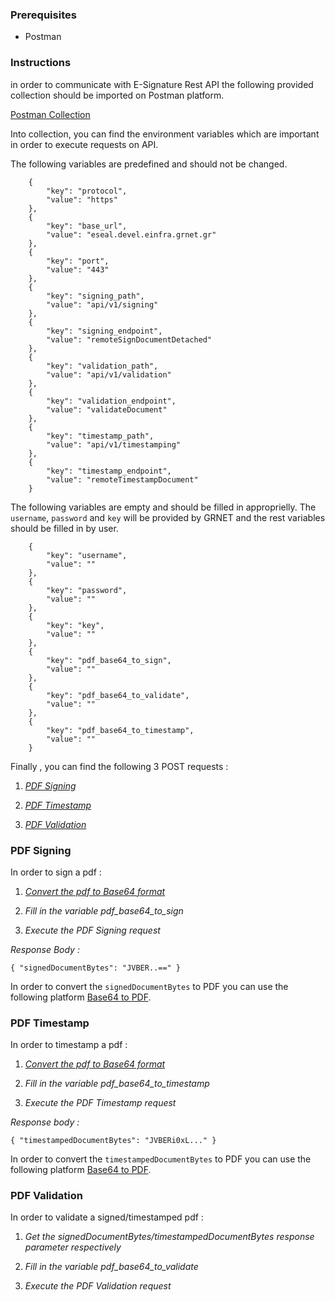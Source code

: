 ### Prerequisites

- Postman

### Instructions

in order to communicate with E-Signature Rest API the following provided collection should be imported on Postman platform.

[Postman Collection](../../e_signature_rest_api.postman_collection.json)

Into collection, you can find the environment variables which are important in order to execute requests on API.

The following variables are predefined and should not be changed.

		{
			"key": "protocol",
			"value": "https"
		},
		{
			"key": "base_url",
			"value": "eseal.devel.einfra.grnet.gr"
		},
		{
			"key": "port",
			"value": "443"
		},
		{
			"key": "signing_path",
			"value": "api/v1/signing"
		},
		{
			"key": "signing_endpoint",
			"value": "remoteSignDocumentDetached"
		},
		{
			"key": "validation_path",
			"value": "api/v1/validation"
		},
		{
			"key": "validation_endpoint",
			"value": "validateDocument"
		},
		{
			"key": "timestamp_path",
			"value": "api/v1/timestamping"
		},
		{
			"key": "timestamp_endpoint",
			"value": "remoteTimestampDocument"
		}

The following variables are empty and should be filled in approprielly. The `username`, `password` and `key` will be provided by GRNET and the rest variables should be filled in by user.

		{
			"key": "username",
			"value": ""
		},
		{
			"key": "password",
			"value": ""
		},
		{
			"key": "key",
			"value": ""
		},
		{
			"key": "pdf_base64_to_sign",
			"value": ""
		},
		{
			"key": "pdf_base64_to_validate",
			"value": ""
		},
		{
			"key": "pdf_base64_to_timestamp",
			"value": ""
		}

Finally , you can find the following 3 POST requests : 

1. [_PDF Signing_](signing.md#post---sign-a-pdf-document-detached)

2. [_PDF Timestamp_](timestamp.md)

3. [_PDF Validation_](validation.md)



### PDF Signing

In order to sign a pdf :

1. [_Convert the pdf to Base64 format_](https://base64.guru/converter/encode/pdf)

2. _Fill in the variable pdf_base64_to_sign_

3. _Execute the PDF Signing request_

*Response Body :* 

`{
"signedDocumentBytes": "JVBER..=="
}`

In order to convert the `signedDocumentBytes` to PDF you can use the following platform [Base64 to PDF](https://base64.guru/converter/decode/pdf).



### PDF Timestamp

In order to timestamp a pdf :

1. [_Convert the pdf to Base64 format_](https://base64.guru/converter/encode/pdf)

2. _Fill in the variable pdf_base64_to_timestamp_

3. _Execute the PDF Timestamp request_

*Response body :*

`{
"timestampedDocumentBytes": "JVBERi0xL..."
}`

In order to convert the `timestampedDocumentBytes` to PDF you can use the following platform [Base64 to PDF](https://base64.guru/converter/decode/pdf).

### PDF Validation

In order to validate a signed/timestamped pdf :

1) _Get the signedDocumentBytes/timestampedDocumentBytes response parameter respectively_

2) _Fill in the variable pdf_base64_to_validate_

3) _Execute the PDF Validation request_















